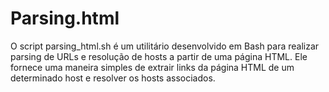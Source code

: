 # Parsing.html
O script parsing_html.sh é um utilitário desenvolvido em Bash para realizar parsing de URLs e resolução de hosts a partir de uma página HTML. Ele fornece uma maneira simples de extrair links da página HTML de um determinado host e resolver os hosts associados.
